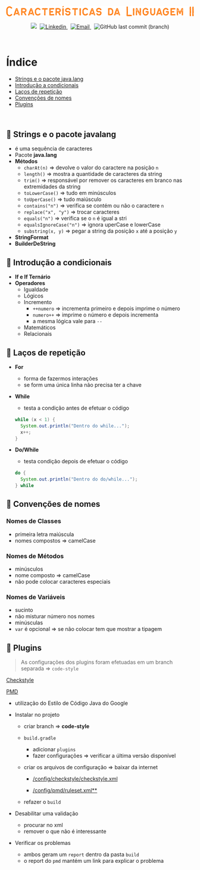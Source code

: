 <p align="center">
  <img src="../.github/language-feature-II.png" alt="Características da Linguagem II" /> 
  
</p>

<p align="center">
  <img src="https://img.shields.io/badge/author-Nadia%20Ligia-ff7600?style=plastic">&nbsp;

  <a href="https://www.linkedin.com/in/nlnadialigia/">
  <img alt="Linkedin" src="https://img.shields.io/badge/-Linkedin -ff7600?style=plastic&logo=Linkedin&logoColor=white&link=https://www.linkedin.com/in/nlnadialigia/" />
  </a>&nbsp;
  <a href="mailto:nlnadialigia@gmail.com">
    <img alt="Email" src="https://img.shields.io/badge/-Email-ff7600?style=plastic&logo=Gmail&logoColor=white&link=mailto:nlnadialigia@gmail.com" />
  </a>&nbsp;
  <img alt="GitHub last commit (branch)" src="https://img.shields.io/github/last-commit/nlnadialigia/desenvolvimento-basico-java/language-feature-II?color=ff7600&style=plastic">
</p>

<br>

# Índice

- [Strings e o pacote java.lang](#📌-strings-e-o-pacote-javalang)
- [Introdução a condicionais](#📌-introdução-a-condicionais)
- [Laços de repetição](#📌-laços-de-repetição)
- [Convenções de nomes](#📌-convenções-de-nomes)
- [Plugins](#📌-plugins)

<br>

## 📌 Strings e o pacote javalang

- é uma sequência de caracteres
- Pacote **java.lang**
- **Métodos**
  - `charAt(n)` ⇒ devolve o valor do caractere na posição `n`
  - `length()` ⇒ mostra a quantidade de caracteres da string
  - `trim()` ⇒ responsável por remover os caracteres em branco nas extremidades da string
  - `toLowerCase()` ⇒ tudo em minúsculos
  - `toUperCase()` ⇒ tudo maiúsculo
  - `contains("n")` ⇒ verifica se contém ou não o caractere `n`
  - `replace("x", "y")` ⇒ trocar caracteres
  - `equals("n")` ⇒ verifica se o `n` é igual a stri
  - `equalsIgnoreCase("n")` ⇒ ignora uperCase e lowerCase
  - `substring(x, y)` ⇒ pegar a string da posição `x` até a posição `y`
- **StringFormat**
- **BuilderDeString**

## 📌 Introdução a condicionais

- **If e If Ternário**
- **Operadores**
  - Igualdade
  - Lógicos
  - Incremento
    - `++numero` ⇒ incrementa primeiro e depois imprime o número
    - `numero++` ⇒ imprime o número e depois incrementa
    - a mesma lógica vale para `--`
  - Matemáticos
  - Relacionais

## 📌 Laços de repetição

- **For**

  - forma de fazermos interações
  - se form uma única linha não precisa ter a chave

- **While**

  - testa a condição antes de efetuar o código

  ```java
  while (x < 1) {
    System.out.println("Dentro do while...");
    x++;
  }
  ```

- **Do/While**

  - testa condição depois de efetuar o código

  ```java
  do {
    System.out.println("Dentro do do/while...");
  } while
  ```

## 📌 Convenções de nomes

### Nomes de Classes

- primeira letra maiúscula
- nomes compostos ⇒ camelCase

### Nomes de Métodos

- minúsculos
- nome composto ⇒ camelCase
- não pode colocar caracteres especiais

### Nomes de Variáveis

- sucinto
- não misturar número nos nomes
- minúsculas
- `var` é opcional ⇒ se não colocar tem que mostrar a tipagem

## 📌 Plugins

> As configurações dos plugins foram efetuadas em um branch separada => `code-style`

[Checkstyle](https://checkstyle.org/index.html)

[PMD](https://pmd.github.io/)

- utilização do Estilo de Código Java do Google

- Instalar no projeto

  - criar branch ⇒ **code-style**

  - `build.gradle`

    - adicionar `plugins`
    - fazer configurações ⇒ verificar a última versão disponível

  - criar os arquivos de configuração ⇒ baixar da internet

    - [/config/checkstyle/checkstyle.xml](https://github.com/checkstyle/checkstyle/blob/master/src/main/resources/google_checks.xml)

    - [/config/pmd/ruleset.xml\*\*](https://gist.github.com/nlnadialigia/06ddd02c275dcf2d4315c898e5ed4763)

  - refazer o `build`

- Desabilitar uma validação
  - procurar no xml
  - remover o que não é interessante
- Verificar os problemas
  - ambos geram um `report` dentro da pasta `build`
  - o report do `pmd` mantém um link para explicar o problema
